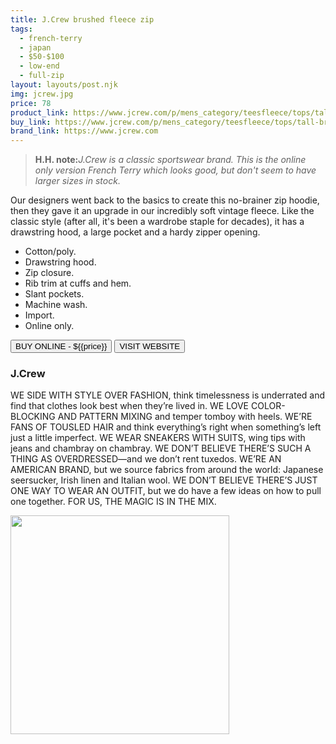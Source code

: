 ```yaml
---
title: J.Crew brushed fleece zip
tags:
  - french-terry
  - japan
  - $50-$100
  - low-end 
  - full-zip
layout: layouts/post.njk
img: jcrew.jpg
price: 78
product_link: https://www.jcrew.com/p/mens_category/teesfleece/tops/tall-brushed-fleece-zip-hoodie/A9934?color_name=marled-night
buy_link: https://www.jcrew.com/p/mens_category/teesfleece/tops/tall-brushed-fleece-zip-hoodie/A9934?color_name=marled-night
brand_link: https://www.jcrew.com
---
```

<div class="col col-sm-8">

<p>
<blockquote>
<strong>H.H. note:</strong><i>J.Crew is a classic sportswear brand. This is the online only version French Terry which looks good, but don't seem to have larger sizes in stock. </i>
</blockquote>
</p>    

Our designers went back to the basics to create this no-brainer zip hoodie, then they gave it an upgrade in our incredibly soft vintage fleece. Like the classic style (after all, it's been a wardrobe staple for decades), it has a drawstring hood, a large pocket and a hardy zipper opening.

* Cotton/poly.
* Drawstring hood.
* Zip closure.
* Rib trim at cuffs and hem.
* Slant pockets.
* Machine wash.
* Import.
* Online only.

<p>
    <a href='{{buy_link}}'><button class="button-primary-outlined button-round">BUY ONLINE - ${{price}}</button></a>
    <a href='{{brand_link}}'><button class="button-primary-outlined button-round">VISIT WEBSITE</button></a>
</p>

### J.Crew
<p>WE SIDE WITH STYLE OVER FASHION, think 
timelessness is underrated and find that clothes look 
best when they’re lived in. WE LOVE COLOR-
BLOCKING AND PATTERN MIXING and temper
tomboy with heels. WE’RE FANS OF TOUSLED
HAIR and think everything’s right when something’s left
just a little imperfect. WE WEAR SNEAKERS WITH
SUITS, wing tips with jeans and chambray on chambray.
WE DON’T BELIEVE THERE’S SUCH A THING
AS OVERDRESSED—and we don’t rent tuxedos.
WE’RE AN AMERICAN BRAND, but we source
fabrics from around the world: Japanese seersucker,
Irish linen and Italian wool. WE DON’T BELIEVE
THERE’S JUST ONE WAY TO WEAR AN OUTFIT,
but we do have a few ideas on how to pull one together.
FOR US, THE MAGIC IS IN THE MIX. ﻿</p>

</div>

<div class="col col-sm-4 float-right">
        <img src='/img/{{img}}' height='350' class="float-left">
</div>